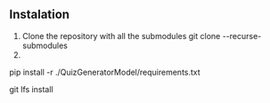 ## Instalation
1. Clone the repository with all the submodules
git clone --recurse-submodules
2. 
pip install -r ./QuizGeneratorModel/requirements.txt

git lfs install
